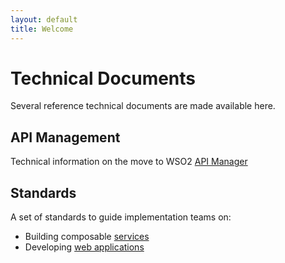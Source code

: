 ```yaml
---
layout: default
title: Welcome
---
```


# Technical Documents

Several reference technical documents are made available here.

## API Management

Technical information on the move to WSO2 [API Manager](/apimanager/overview)

## Standards

A set of standards to guide implementation teams on:

* Building composable [services](/standards/service)
* Developing [web applications](/standards/webdev)